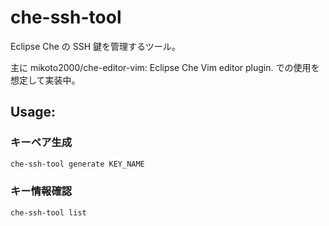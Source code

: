 # che-ssh-tool

Eclipse Che の SSH 鍵を管理するツール。

主に mikoto2000/che-editor-vim: Eclipse Che Vim editor plugin. での使用を想定して実装中。


## Usage:

### キーペア生成

```sh
che-ssh-tool generate KEY_NAME
```

### キー情報確認

```sh
che-ssh-tool list
```

